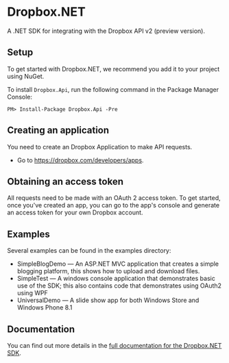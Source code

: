# Dropbox.NET

A .NET SDK for integrating with the Dropbox API v2 (preview version).

## Setup

To get started with Dropbox.NET, we recommend you add it to your project using NuGet.

To install `Dropbox.Api`, run the following command in the Package Manager Console:

```PM> Install-Package Dropbox.Api -Pre```

## Creating an application

You need to create an Dropbox Application to make API requests.

- Go to https://dropbox.com/developers/apps.

## Obtaining an access token

All requests need to be made with an OAuth 2 access token. To get started, once
you've created an app, you can go to the app's console and generate an access
token for your own Dropbox account.

## Examples

Several examples can be found in the examples directory:
* SimpleBlogDemo — An ASP.NET MVC application that creates a simple blogging
  platform, this shows how to upload and download files.
* SimpleTest — A windows console application that demonstrates basic use of the SDK;
  this also contains code that demonstrates using OAuth2 using WPF
* UniversalDemo — A slide show app for both Windows Store and
  Windows Phone 8.1

## Documentation

You can find out more details in the [full documentation for the Dropbox.NET SDK](http://dropbox.github.io/dropbox-sdk-dotnet/html/R_Project_DotNetApiDocumentation.htm).
